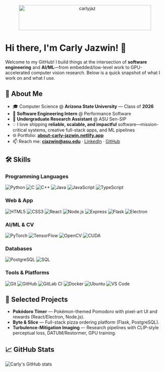 
<p align="center">
  <img width="419" height="80" alt="carlyjaz" src="https://github.com/user-attachments/assets/41cd680d-36f4-4aa6-97e8-2eb590563593" />
</p>

# Hi there, I'm **Carly Jazwin**! 👋


Welcome to my GitHub! I build things at the intersection of **software engineering** and **AI/ML**—from embedded/low-level work to GPU-accelerated computer vision research. Below is a quick snapshot of what I work on and what I use.

## 🚀 About Me

- 🎓 Computer Science @ **Arizona State University** — Class of **2026** 
- 🔧 **Software Engineering Intern** @ Performance Software 
- 🔬 **Undergraduate Research Assistant** @ ASU Sen-SIP 
- 💡 I love shipping **reliable, scalable, and impactful** software—mission-critical systems, creative full-stack apps, and ML pipelines  
- 🌐 Portfolio: **[about-carly-jazwin.netlify.app](https://about-carly-jazwin.netlify.app/)**  
- 📫 Reach me: **cjazwin@asu.edu** · [LinkedIn](https://www.linkedin.com/in/carly-jazwin/) · [GitHub](https://github.com/gnarlycrly)

## 🛠 Skills

### Programming Languages
![Python](https://img.shields.io/badge/Python-%2314354C.svg?style=for-the-badge&logo=python&logoColor=white)
![C](https://img.shields.io/badge/C-%2300599C.svg?style=for-the-badge&logo=c&logoColor=white)
![C++](https://img.shields.io/badge/C++-%2300599C.svg?style=for-the-badge&logo=c%2B%2B&logoColor=white)
![Java](https://img.shields.io/badge/Java-%23ED8B00.svg?style=for-the-badge&logo=java&logoColor=white)
![JavaScript](https://img.shields.io/badge/JavaScript-%23323330.svg?style=for-the-badge&logo=javascript&logoColor=%23F7DF1E)
![TypeScript](https://img.shields.io/badge/TypeScript-%23007ACC.svg?style=for-the-badge&logo=typescript&logoColor=white)

### Web & App
![HTML5](https://img.shields.io/badge/HTML5-%23E34F26.svg?style=for-the-badge&logo=html5&logoColor=white)
![CSS3](https://img.shields.io/badge/CSS3-%231572B6.svg?style=for-the-badge&logo=css3&logoColor=white)
![React](https://img.shields.io/badge/React-%2320232A.svg?style=for-the-badge&logo=react&logoColor=%2361DAFB)
![Node.js](https://img.shields.io/badge/Node.js-%23339933.svg?style=for-the-badge&logo=node.js&logoColor=white)
![Express](https://img.shields.io/badge/Express-%23000000.svg?style=for-the-badge&logo=express&logoColor=white)
![Flask](https://img.shields.io/badge/Flask-%23000000.svg?style=for-the-badge&logo=flask&logoColor=white)
![Electron](https://img.shields.io/badge/Electron-%2320232A.svg?style=for-the-badge&logo=electron&logoColor=white)

### AI/ML & CV
![PyTorch](https://img.shields.io/badge/PyTorch-%23EE4C2C.svg?style=for-the-badge&logo=pytorch&logoColor=white)
![TensorFlow](https://img.shields.io/badge/TensorFlow-%23FF6F00.svg?style=for-the-badge&logo=tensorflow&logoColor=white)
![OpenCV](https://img.shields.io/badge/OpenCV-%235C3EE8.svg?style=for-the-badge&logo=opencv&logoColor=white)
![CUDA](https://img.shields.io/badge/CUDA-%2376B900.svg?style=for-the-badge&logo=nvidia&logoColor=white)

### Databases
![PostgreSQL](https://img.shields.io/badge/PostgreSQL-%23336791.svg?style=for-the-badge&logo=postgresql&logoColor=white)
![SQL](https://img.shields.io/badge/SQL-%2300758F.svg?style=for-the-badge&logo=database&logoColor=white)

### Tools & Platforms
![Git](https://img.shields.io/badge/Git-%23F05033.svg?style=for-the-badge&logo=git&logoColor=white)
![GitHub](https://img.shields.io/badge/GitHub-%23181717.svg?style=for-the-badge&logo=github&logoColor=white)
![GitLab CI](https://img.shields.io/badge/GitLab_CI-%23FC6D26.svg?style=for-the-badge&logo=gitlab&logoColor=white)
![Docker](https://img.shields.io/badge/Docker-%230db7ed.svg?style=for-the-badge&logo=docker&logoColor=white)
![Ubuntu](https://img.shields.io/badge/Ubuntu-E95420?style=for-the-badge&logo=ubuntu&logoColor=white)
![VS Code](https://img.shields.io/badge/VS_Code-%23007ACC.svg?style=for-the-badge&logo=visualstudiocode&logoColor=white)

## 🧩 Selected Projects
- **Pokédoro Timer** — Pokémon-themed Pomodoro with pixel-art UI and rewards (React/Electron, Node.js).  
- **Byte & Slice** — Full-stack pizza ordering platform (Flask, PostgreSQL).  
- **Turbulence-Mitigation Imaging** — Research pipelines with CLIP-style perceptual loss, DATUM/Restormer, GPU training.

## 📈 GitHub Stats
![Carly's GitHub stats](https://github-readme-stats.vercel.app/api?username=gnarlycrly&show_icons=true&theme=radical)
